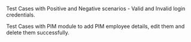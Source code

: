 Test Cases with Positive and Negative scenarios - Valid and Invalid login credentials.

Test Cases with PIM module to add PIM employee details, edit them and delete them successfully.
